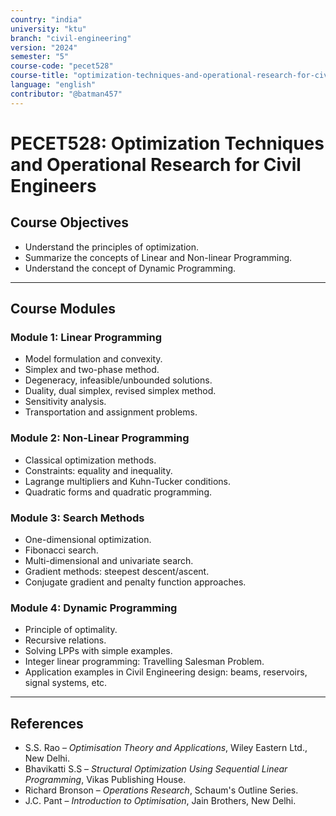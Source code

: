 ```yaml
---
country: "india"
university: "ktu"
branch: "civil-engineering"
version: "2024"
semester: "5"
course-code: "pecet528"
course-title: "optimization-techniques-and-operational-research-for-civil-engineers"
language: "english"
contributor: "@batman457"
---
```


# PECET528: Optimization Techniques and Operational Research for Civil Engineers

## Course Objectives
- Understand the principles of optimization.
- Summarize the concepts of Linear and Non-linear Programming.
- Understand the concept of Dynamic Programming.

---

## Course Modules

### Module 1: Linear Programming
- Model formulation and convexity.
- Simplex and two-phase method.
- Degeneracy, infeasible/unbounded solutions.
- Duality, dual simplex, revised simplex method.
- Sensitivity analysis.
- Transportation and assignment problems.

### Module 2: Non-Linear Programming
- Classical optimization methods.
- Constraints: equality and inequality.
- Lagrange multipliers and Kuhn-Tucker conditions.
- Quadratic forms and quadratic programming.

### Module 3: Search Methods
- One-dimensional optimization.
- Fibonacci search.
- Multi-dimensional and univariate search.
- Gradient methods: steepest descent/ascent.
- Conjugate gradient and penalty function approaches.

### Module 4: Dynamic Programming
- Principle of optimality.
- Recursive relations.
- Solving LPPs with simple examples.
- Integer linear programming: Travelling Salesman Problem.
- Application examples in Civil Engineering design: beams, reservoirs, signal systems, etc.

---

## References

- S.S. Rao – *Optimisation Theory and Applications*, Wiley Eastern Ltd., New Delhi.
- Bhavikatti S.S – *Structural Optimization Using Sequential Linear Programming*, Vikas Publishing House.
- Richard Bronson – *Operations Research*, Schaum's Outline Series.
- J.C. Pant – *Introduction to Optimisation*, Jain Brothers, New Delhi.
